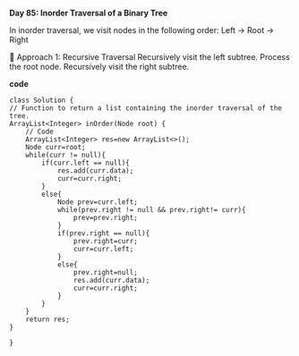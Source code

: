 **Day 85: Inorder Traversal of a Binary Tree**

In inorder traversal, we visit nodes in the following order:
Left → Root → Right

🔹 Approach 1: Recursive Traversal
Recursively visit the left subtree.
Process the root node.
Recursively visit the right subtree.

**code**

    class Solution {
    // Function to return a list containing the inorder traversal of the tree.
    ArrayList<Integer> inOrder(Node root) {
        // Code
        ArrayList<Integer> res=new ArrayList<>();
        Node curr=root;
        while(curr != null){
            if(curr.left == null){
                res.add(curr.data);
                curr=curr.right;
            }
            else{
                Node prev=curr.left;
                while(prev.right != null && prev.right!= curr){
                    prev=prev.right;
                }
                if(prev.right == null){
                    prev.right=curr;
                    curr=curr.left;
                }
                else{
                    prev.right=null;
                    res.add(curr.data);
                    curr=curr.right;
                }
            }
        }
        return res;
    }
    
    }
